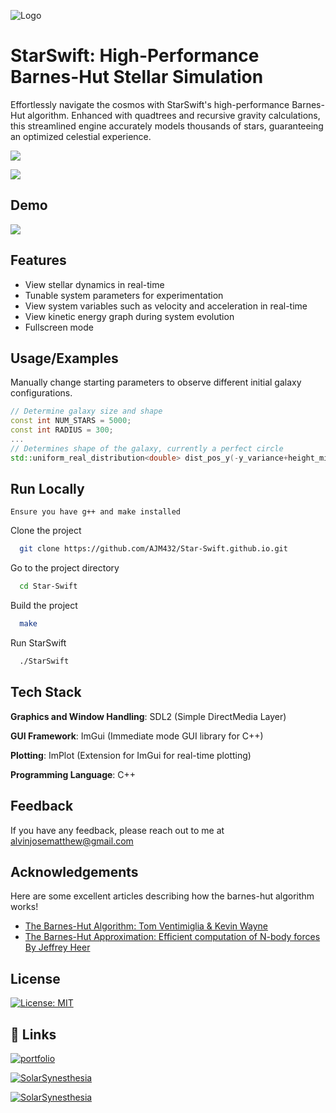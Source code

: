 ![Logo](https://github.com/AJM432/AJM432.github.io/assets/49791407/6db8ea27-6acb-4613-898f-41b80ef10c0a)


# StarSwift: High-Performance Barnes-Hut Stellar Simulation

Effortlessly navigate the cosmos with StarSwift's high-performance Barnes-Hut algorithm. Enhanced with quadtrees and recursive gravity calculations, this streamlined engine accurately models thousands of stars, guaranteeing an optimized celestial experience.


![](https://img.shields.io/badge/C++-00599C?style=plastic&logo=C%2B%2B&logoColor=white)

![](https://img.shields.io/github/repo-size/AJM432/Star-Swift)
## Demo
![](https://github.com/AJM432/Solar-System-Simulator/assets/49791407/3852c4c3-14ae-4cd8-9c43-337554d73774)
## Features

- View stellar dynamics in real-time
- Tunable system parameters for experimentation
- View system variables such as velocity and acceleration in real-time
- View kinetic energy graph during system evolution
- Fullscreen mode

## Usage/Examples
Manually change starting parameters to observe different initial galaxy configurations.
```cpp
// Determine galaxy size and shape
const int NUM_STARS = 5000;
const int RADIUS = 300;
...
// Determines shape of the galaxy, currently a perfect circle
std::uniform_real_distribution<double> dist_pos_y(-y_variance+height_middle, y_variance+height_middle);
```


## Run Locally
`Ensure you have g++ and make installed`

Clone the project

```bash
  git clone https://github.com/AJM432/Star-Swift.github.io.git
```

Go to the project directory

```bash
  cd Star-Swift
```

Build the project

```bash
  make
```

Run StarSwift

```bash
  ./StarSwift
```


## Tech Stack
**Graphics and Window Handling**: SDL2 (Simple DirectMedia Layer)

**GUI Framework**: ImGui (Immediate mode GUI library for C++)

**Plotting**: ImPlot (Extension for ImGui for real-time plotting)

**Programming Language**: C++
## Feedback

If you have any feedback, please reach out to me at alvinjosematthew@gmail.com
## Acknowledgements
Here are some excellent articles describing how the barnes-hut algorithm works!
 - [The Barnes-Hut Algorithm: Tom Ventimiglia & Kevin Wayne](http://arborjs.org/docs/barnes-hut)
 - [The Barnes-Hut Approximation: Efficient computation of N-body forces By Jeffrey Heer](https://jheer.github.io/barnes-hut/)


## License

[![License: MIT](https://img.shields.io/badge/License-MIT-blue.svg)](https://opensource.org/licenses/MIT)
## 🔗 Links
[![portfolio](https://img.shields.io/badge/my_portfolio-000?style=for-the-badge&logo=ko-fi&logoColor=white)](https://alvinmatthew.me/)

[![SolarSynesthesia](https://img.shields.io/badge/Solar-Synesthesia-20B2AA?style=for-the-badge)](https://github.com/AJM432/Solar-Synesthesia)

[![SolarSynesthesia](https://img.shields.io/badge/Solar%20System-Simulator-20B2AA?style=for-the-badge)](https://github.com/AJM432/Solar-System-Simulator)
